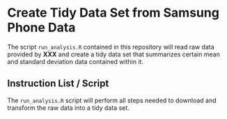 # Create Tidy Data Set from Samsung Phone Data

The script `run_analysis.R` contained in this repository will read raw data provided by **XXX** and create a tidy data set that summarizes certain mean and standard deviation data contained within it.

## Instruction List / Script

The `run_analysis.R` script will perform all steps needed to download and transform the raw data into a tidy data set.
